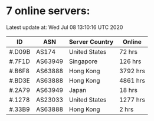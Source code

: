# 7 online servers:

Latest update at: Wed Jul 08 13:10:16 UTC 2020

| ID | ASN | Server Country | Online |
| -- | --- | -------------- | ------ |
| #.D09B | AS174 | United States | 72 hrs |
| #.7F1D | AS63949 | Singapore | 126 hrs |
| #.B6F8 | AS63888 | Hong Kong | 3792 hrs |
| #.BD3E | AS63888 | Hong Kong | 4861 hrs |
| #.2A79 | AS63949 | Japan | 18 hrs |
| #.1278 | AS23033 | United States | 1277 hrs |
| #.33B9 | AS63888 | Hong Kong | 2 hrs |

